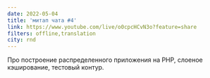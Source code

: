```yaml
---
date: 2022-05-04
title: 'митап чата #4'
link: https://www.youtube.com/live/o0cpcHCvN3o?feature=share
filters: offline,translation
city: rnd
---
```


Про построение распределенного приложения на PHP, слоеное кэширование, тестовый контур.
